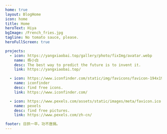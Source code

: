```yaml
---
home: true
layout: BlogHome
icon: home
title: Home
heroText: Hiya
bgImage: /French_fries.jpg
tagline: No tomato sauce, please.
heroFullScreen: true

projects:
  - icon: https://yangxiaobai.top/gallery/photo/fixImg/avatar.webp
    name: 杨小白
    desc: The best way to predict the future is to invent it.
    link: https://yangxiaobai.top/

  - icon: https://www.iconfinder.com/static/img/favicons/favicon-194x194.png?bf2736d2f8
    name: iconfinder
    desc: find free icons.
    link: https://www.iconfinder.com/

  - icon: https://www.pexels.com/assets/static/images/meta/favicon.ico
    name: pexels
    desc: find free pictures.
    link: https://www.pexels.com/zh-cn/

footer: 日拱一卒，功不唐捐。
---
```

